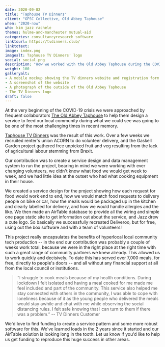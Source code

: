 ```yaml
---
date: 2020-09-02
title: "Taphouse TV Dinners"
client: "GFSC Collective, Old Abbey Taphouse"
when: "2020-now"
who: kim jazz rachele
themes: hulme-and-manchester mutual-aid
categories: consultancyresearch software
linktourl: https://tvdinners.club/
linktotext:
image: index.png
imagealt: Taphouse TV Dinners' logo
social: social.png
description: "How we worked with the Old Abbey Taphouse during the COVID-19 crisis to create and launch a project distributing free hot meals in the community of Hulme, Manchester."
weight: 100
galleryalt:
- A mobile mockup showing the TV dinners website and registration form
- A screenshot of the website
- A photograph of the outside of the Old Abbey Taphouse
- The TV Dinners logo
draft: false
---
```


At the very beginning of the COVID-19 crisis we were approached by frequent collaborators [The Old Abbey Taphouse](https://www.theoldabbeytaphouse.org/) to help them design a service to feed our local community during what we could see was going to be one of the most challenging times in recent memory.

[Taphouse TV Dinners](http://tvdinners.club/) was the result of this work. Over a few weeks we recruited renter's union ACORN to do volunteer delivery, and the Gaskell Garden project gathered free unpicked fruit and veg resulting from the lack of agricultural labour stemming from Brexit.

Our contribution was to create a service design and data management system to run the project, bearing in mind we were working with ever changing volunteers, we didn't know what food we would get week to week, and we had little idea at the outset who had what cooking equipment in their house. 

We created a service design for the project showing how each request for food would work end to end, how we would match food requests to delivery people on bike or car, how the meals would be packaged up in the kitchen and clearly labelled for delivery, and how we would handle allergies and the like. We then made an AirTable database to provide all the wiring and simple one page static site to get information out about the service, and Jazz drew a cute logo. So basically we successfully recreated Deliveroo, but for free, using out the box software and with a team of volunteers!

This project really encapsulates the benefits of hyperlocal local community tech production -- in the end our contribution was probably a couple of weeks work total, because we were in the right place at the right time with such a great range of community partners we knew already. This allowed us to work quickly and decisively. To date this has served over 7,000 meals, for free, directly to people's doors -- and all without any financial support at all from the local council or institutions.

> “I struggle to cook meals because of my health conditions.  During lockdown I felt isolated and having a meal cooked for me made me feel included and part of the community.  This service also helped me stay connected with others in the community, I was able to cope with loneliness because of it as the young people who delivered the meals would stay awhile and chat with me while observing the social distancing rules. I felt safe knowing that I can turn to them if there was a problem.” -- TV Dinners Customer

We'd love to find funding to create a service pattern and some more robust software for this. We've learned loads in the 2 years since it started and our AirTable solution is looking long in the tooth. Let us know if you'd like to help us get funding to reproduce this huge success in other areas.
